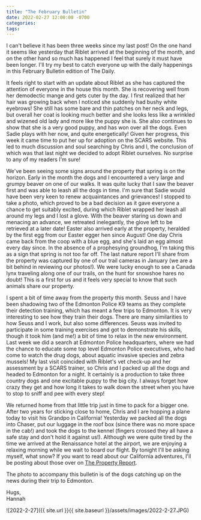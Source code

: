 ```yaml
---
title: "The February Bulletin"
date: 2022-02-27 12:00:00 -0700
categories:
tags:
---
```


I can't believe it has been three weeks since my last post! On the one hand it seems like yesterday that Riblet arrived at the beginning of the month, and on the other hand so much has happened I feel that surely it must have been longer. I'll try my best to catch everyone up with the daily happenings in this February Bulletin edition of The Daily.

It feels right to start with an update about Riblet as she has captured the attention of everyone in the house this month. She is recovering well from her demodectic mange and gets cuter by the day. I first realized that her hair was growing back when I noticed she suddenly had bushy white eyebrows! She still has some bare and thin patches on her neck and legs, but overall her coat is looking much better and she looks less like a wrinkled and wizened old lady and more like the puppy she is. She also continues to show that she is a very good puppy, and has won over all the dogs. Even Sadie plays with her now, and quite energetically! Given her progress, this week it came time to put her up for adoption on the SCARS website. This led to much discussion and soul searching by Chris and I, the conclusion of which was that last night we decided to adopt Riblet ourselves. No surprise to any of my readers I'm sure!

We've been seeing some signs around the property that spring is on the horizon. Early in the month the dogs and I encountered a very large and grumpy beaver on one of our walks. It was quite lucky that I saw the beaver first and was able to leash all the dogs in time. I'm sure that Sadie would have been very keen to renew acquaintances and grievances! I stopped to take a photo, which proved to be a bad decision as it gave everyone a chance to get suitably excited, during which Riblet wrapped her leash all around my legs and I lost a glove. With the beaver staring us down and menacing an advance, we retreated inelegantly, the glove left to be retrieved at a later date! Easter also arrived early at the property, heralded by the first egg from our Easter egger hen since August! One day Chris came back from the coop with a blue egg, and she's laid an egg almost every day since. In the absence of a prophesying groundhog, I'm taking this as a sign that spring is not too far off. The last nature report I'll share from the property was captured by one of our trail cameras in January (we are a bit behind in reviewing our photos!). We were lucky enough to see a Canada lynx traveling along one of our trails, on the hunt for snowshoe hares no doubt! This is a first for us and it feels very special to know that such animals share our property.

I spent a bit of time away from the property this month. Seuss and I have been shadowing two of the Edmonton Police K9 teams as they complete their detection training, which has meant a few trips to Edmonton. It is very interesting to see how they train their dogs. There are many similarities to how Seuss and I work, but also some differences. Seuss was invited to participate in some training exercises and got to demonstrate his skills, though it took him (and me!) a bit of time to relax in the new environment. Last week we did a search at Edmonton Police headquarters, where we had the chance to educate some top level Edmonton Police executives, who had come to watch the drug dogs, about aquatic invasive species and zebra mussels! My last visit coincided with Riblet's vet check-up and her assessment by a SCARS trainer, so Chris and I packed up all the dogs and headed to Edmonton for a night. It certainly is a production to take three country dogs and one excitable puppy to the big city. I always forget how crazy they get and how long it takes to walk down the street when you have to stop to sniff and pee with every step! 

We returned home from that little trip just in time to pack for a bigger one. After two years for sticking close to home, Chris and I are hopping a plane today to visit his Grandpo in California! Yesterday we packed all the dogs into Chaser, put our luggage in the roof box (since there was no more space in the cab!) and took the dogs to the kennel (fingers crossed they all have a safe stay and don't hold it against us!). Although we were quite tired by the time we arrived at the Renaissance hotel at the airport, we are enjoying a relaxing morning while we wait to board our flight. By tonight I'll be asking myself, what snow? If you want to read about our California adventures, I'll be posting about those over on [The Property Report](https://propertyreport.upnix.com/).

The photo to accompany this bulletin is of the dogs catching up on the news during their trip to Edmonton.

Hugs,<br />
Hannah

![2022-2-27]({{ site.url }}{{ site.baseurl }}/assets/images/2022-2-27.JPG)
